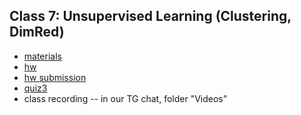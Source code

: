   ## Class 7: Unsupervised Learning (Clustering, DimRed)
   * [materials](https://github.com/ml-compling-2022-hse/ml-intro/blob/main/class7/dimred%2Bclustering.ipynb)
   * [hw](https://github.com/ml-compling-2022-hse/ml-intro/blob/main/class7/HW7.md)
   * [hw submission](https://forms.gle/2XSQoydZogdgiq8h9)
   * [quiz3](https://forms.gle/Snrhd94SdPR6wsRT7)
   * class recording -- in our TG chat, folder "Videos"
